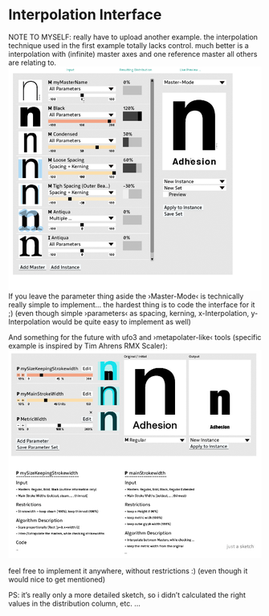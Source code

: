 Interpolation Interface 
===========

NOTE TO MYSELF: really have to upload another example. the interpolation technique used in the first example totally lacks control. much better is a interpolation with (infinite) master axes and one reference master all others are relating to.
![Interpolation Interface](InterpolationInterface_01.png)
If you leave the parameter thing aside the ›Master-Mode‹ is technically really simple to implement… the hardest thing is to code the interface for it ;) 
(even though simple ›parameters‹ as spacing, kerning, x-Interpolation, y-Interpolation would be quite easy to implement as well) 


And something for the future with ufo3 and ›metapolater-like‹ tools (specific example is inspired by Tim Ahrens RMX Scaler):
![Interpolation Interface](InterpolationInterface_02.png) 

feel free to implement it anywhere, without restrictions :) (even though it would nice to get mentioned)

PS: it’s really only a more detailed sketch, so i didn’t calculated the right values in the distribution column, etc. … 
